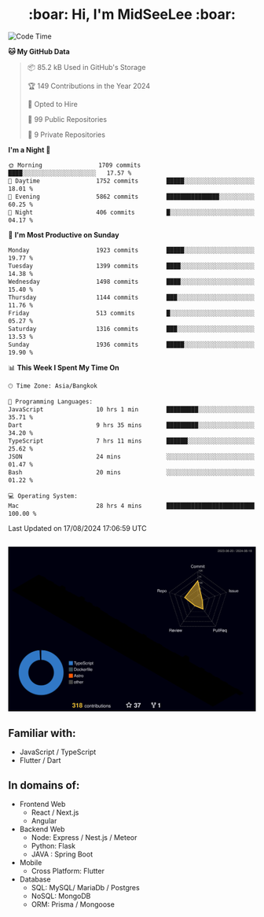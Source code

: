 <h1 align="center"> :boar: Hi, I'm MidSeeLee :boar:</h1>
 
<!--START_SECTION:waka-->
![Code Time](http://img.shields.io/badge/Code%20Time-1%2C937%20hrs%2037%20mins-blue)

**🐱 My GitHub Data** 

> 📦 85.2 kB Used in GitHub's Storage 
 > 
> 🏆 149 Contributions in the Year 2024
 > 
> 💼 Opted to Hire
 > 
> 📜 99 Public Repositories 
 > 
> 🔑 9 Private Repositories 
 > 
**I'm a Night 🦉** 

```text
🌞 Morning                1709 commits        ████░░░░░░░░░░░░░░░░░░░░░   17.57 % 
🌆 Daytime                1752 commits        █████░░░░░░░░░░░░░░░░░░░░   18.01 % 
🌃 Evening                5862 commits        ███████████████░░░░░░░░░░   60.25 % 
🌙 Night                  406 commits         █░░░░░░░░░░░░░░░░░░░░░░░░   04.17 % 
```
📅 **I'm Most Productive on Sunday** 

```text
Monday                   1923 commits        █████░░░░░░░░░░░░░░░░░░░░   19.77 % 
Tuesday                  1399 commits        ████░░░░░░░░░░░░░░░░░░░░░   14.38 % 
Wednesday                1498 commits        ████░░░░░░░░░░░░░░░░░░░░░   15.40 % 
Thursday                 1144 commits        ███░░░░░░░░░░░░░░░░░░░░░░   11.76 % 
Friday                   513 commits         █░░░░░░░░░░░░░░░░░░░░░░░░   05.27 % 
Saturday                 1316 commits        ███░░░░░░░░░░░░░░░░░░░░░░   13.53 % 
Sunday                   1936 commits        █████░░░░░░░░░░░░░░░░░░░░   19.90 % 
```


📊 **This Week I Spent My Time On** 

```text
🕑︎ Time Zone: Asia/Bangkok

💬 Programming Languages: 
JavaScript               10 hrs 1 min        █████████░░░░░░░░░░░░░░░░   35.71 % 
Dart                     9 hrs 35 mins       █████████░░░░░░░░░░░░░░░░   34.20 % 
TypeScript               7 hrs 11 mins       ██████░░░░░░░░░░░░░░░░░░░   25.62 % 
JSON                     24 mins             ░░░░░░░░░░░░░░░░░░░░░░░░░   01.47 % 
Bash                     20 mins             ░░░░░░░░░░░░░░░░░░░░░░░░░   01.22 % 

💻 Operating System: 
Mac                      28 hrs 4 mins       █████████████████████████   100.00 % 
```


 Last Updated on 17/08/2024 17:06:59 UTC
<!--END_SECTION:waka-->

##

![](./profile-3d-contrib/profile-night-rainbow.svg)

## Familiar with:
- JavaScript / TypeScript
- Flutter / Dart

## In domains of:
- Frontend Web
  - React / Next.js
  - Angular
- Backend Web
  - Node: Express / Nest.js / Meteor
  - Python: Flask
  - JAVA : Spring Boot
- Mobile
  - Cross Platform: Flutter
- Database
  - SQL: MySQL/ MariaDb / Postgres
  - NoSQL: MongoDB
  - ORM: Prisma / Mongoose
